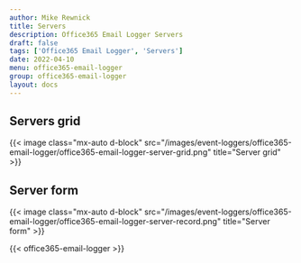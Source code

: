 ```yaml
---
author: Mike Rewnick
title: Servers
description: Office365 Email Logger Servers
draft: false
tags: ['Office365 Email Logger', 'Servers']
date: 2022-04-10
menu: office365-email-logger
group: office365-email-logger
layout: docs
---
```


## Servers grid

{{< image class="mx-auto d-block"  src="/images/event-loggers/office365-email-logger/office365-email-logger-server-grid.png" title="Server grid" >}}

## Server form

{{< image class="mx-auto d-block"  src="/images/event-loggers/office365-email-logger/office365-email-logger-server-record.png" title="Server form" >}}

{{< office365-email-logger >}}
